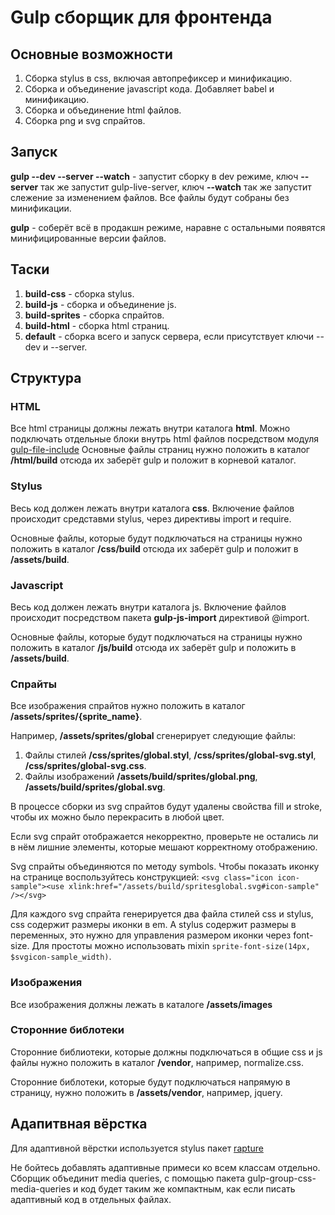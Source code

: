# Gulp сборщик для фронтенда

## Основные возможности
1. Сборка stylus в css, включая автопрефиксер и минификацию.
2. Сборка и объединение javascript кода. Добавляет babel и минификацию.
3. Сборка и объединение html файлов.
4. Сборка png и svg спрайтов.

## Запуск
**gulp --dev --server --watch** - запустит сборку в dev режиме, ключ **--server** так же запустит gulp-live-server, ключ **--watch** так же запустит слежение за изменением файлов. Все файлы будут собраны без минификации.

**gulp** - соберёт всё в продакшн режиме, наравне с остальными появятся минифицированные версии файлов.

## Таски
1. **build-css** - сборка stylus.
2. **build-js** - сборка и объединение js.
3. **build-sprites** - сборка спрайтов.
4. **build-html** - сборка html страниц.
5. **default** - сборка всего и запуск сервера, если присутствует ключи --dev и --server.

## Структура 
### HTML
Все html страницы должны лежать внутри каталога **html**. Можно подключать отдельные блоки внутрь html файлов посредством модуля [gulp-file-include](https://www.npmjs.com/package/gulp-file-include)
Основные файлы страниц нужно положить в каталог **/html/build** отсюда их заберёт gulp и положит в корневой каталог.

### Stylus
Весь код должен лежать внутри каталога **css**. Включение файлов происходит средставми stylus, через директивы import и require.

Основные файлы, которые будут подключаться на страницы нужно положить в каталог **/css/build** отсюда их заберёт gulp и положит в **/assets/build**.

### Javascript
Весь код должен лежать внутри каталога js. Включение файлов происходит посредством пакета **gulp-js-import** директивой @import.

Основные файлы, которые будут подключаться на страницы нужно положить в каталог **/js/build** отсюда их заберёт gulp и положить в **/assets/build**.

### Спрайты
Все изображения спрайтов нужно положить в каталог **/assets/sprites/{sprite_name}**. 

Например, **/assets/sprites/global** сгенерирует следующие файлы:

1. Файлы стилей **/css/sprites/global.styl**, **/css/sprites/global-svg.styl**, **/css/sprites/global-svg.css**.
2. Файлы изображений **/assets/build/sprites/global.png**, **/assets/build/sprites/global.svg**.

В процессе сборки из svg спрайтов будут удалены свойства fill и stroke, чтобы их можно было перекрасить в любой цвет. 

Если svg спрайт отображается некорректно, проверьте не остались ли в нём лишние элементы, которые мешают корректному отображению.

Svg спрайты объединяются по методу symbols. Чтобы показать иконку на странице воспользуйтесь конструкцией: `<svg class="icon icon-sample"><use xlink:href="/assets/build/spritesglobal.svg#icon-sample" /></svg>`

Для каждого svg спрайта генерируется два файла стилей css и stylus, css содержит размеры иконки в em. А stylus содержит размеры в переменных, это нужно для управления размером иконки через font-size. Для простоты можно использовать mixin `sprite-font-size(14px, $svgicon-sample_width)`.

### Изображения
Все изображения должны лежать в каталоге **/assets/images**

### Сторонние библотеки
Сторонние библиотеки, которые должны подключаться в общие css и js файлы нужно положить в каталог **/vendor**, например, normalize.css.

Сторонние библотеки, которые будут подключаться напрямую в страницу, нужно положить в **/assets/vendor**, например, jquery.

## Адапитвная вёрстка
Для адаптивной вёрстки используется stylus пакет [rapture](https://jescalan.github.io/rupture/)

Не бойтесь добавлять адаптивные примеси ко всем классам отдельно. Сборщик объединит media queries, с помощью пакета gulp-group-css-media-queries и код будет таким же компактным, как если писать адаптивный код в отдельных файлах.